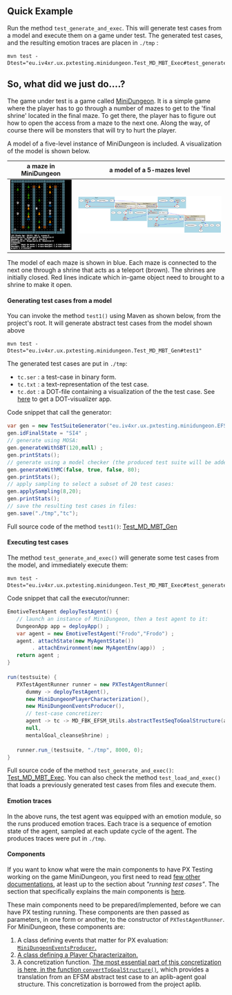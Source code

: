 ## Quick Example

Run the method `test_generate_and_exec`. This will generate test cases from a model and execute them on a game under test. The generated test cases, and the resulting emotion traces are placen in `./tmp` :

```
mvn test -Dtest="eu.iv4xr.ux.pxtesting.minidungeon.Test_MD_MBT_Exec#test_generate_and_exec"
```

## So, what did we just do....?

The game under test is a game called [MiniDungeon](https://github.com/iv4xr-project/MiniDungeon). It is a simple game where the player has to go through a number of mazes to get to the 'final shrine' located in the final maze. To get there, the player has to figure out how to open the access from a maze to the next one. Along the way, of course there will be monsters that will try to hurt the player.

A model of a five-level instance of MiniDungeon is included. A visualization of the model is shown below.

| a maze in MiniDungeon | a model of a 5-mazes level |
|---|---|
| ![MiniDungeon](./ss1.png) |  ![MD_L5 model](./MD_L5.png) |



The model of each maze is shown in blue. Each maze is connected to the next one through a shrine that acts as a teleport (brown). The shrines are initially closed. Red lines indicate which in-game object need to brought to a shrine to make it open.

#### Generating test cases from a model

You can invoke the method `test1()` using Maven as shown below, from the project's root. It will generate abstract test cases from the model shown above

```
mvn test -Dtest="eu.iv4xr.ux.pxtesting.minidungeon.Test_MD_MBT_Gen#test1"
```
The generated test cases are put in `./tmp`:

  * `tc.ser` : a test-case in binary form.
  * `tc.txt` : a text-representation of the test case.
  * `tc.dot` : a DOT-file containing a visualization of the the test case. See [here](https://graphviz.org/) to get a DOT-visualizer app.

Code snippet that call the generator:

```java
var gen = new TestSuiteGenerator("eu.iv4xr.ux.pxtesting.minidungeon.EFSM_MD_L5") ;
gen.idFinalState = "SI4" ;
// generate using MOSA:
gen.generateWithSBT(120,null) ;
gen.printStats();
// generate using a model checker (the produced test suite will be added to the one previously generated)
gen.generateWithMC(false, true, false, 80);
gen.printStats();
// apply sampling to select a subset of 20 test cases:
gen.applySampling(8,20);
gen.printStats();
// save the resulting test cases in files:
gen.save("./tmp","tc");
```

Full source code of the method `test1()`: [Test_MD_MBT_Gen](../src/test/java/eu/iv4xr/ux/pxtesting/minidungeon/Test_MD_MBT_Gen.java)

#### Executing test cases

The method `test_generate_and_exec()` will generate some test cases from the model, and immediately execute them:

```
mvn test -Dtest="eu.iv4xr.ux.pxtesting.minidungeon.Test_MD_MBT_Exec#test_generate_and_exec"
```

Code snippet that call the executor/runner:

```java
EmotiveTestAgent deployTestAgent() {
   // launch an instance of MiniDungeon, then a test agent to it:
   DungeonApp app = deployApp() ;
   var agent = new EmotiveTestAgent("Frodo","Frodo") ;
   agent. attachState(new MyAgentState())
        . attachEnvironment(new MyAgentEnv(app))  ;
   return agent ;
}

run(testsuite) {
   PXTestAgentRunner runner = new PXTestAgentRunner(
      dummy -> deployTestAgent(),
      new MiniDungeonPlayerCharacterization(),
      new MiniDungeonEventsProducer(),
      // test-case concretizer:
      agent -> tc -> MD_FBK_EFSM_Utils.abstractTestSeqToGoalStructure(agent, tc, gwmodel),
      null,
      mentalGoal_cleanseShrine) ;

   runner.run_(testsuite, "./tmp", 8000, 0);  
}
```

Full source code of the method `test_generate_and_exec()`: [Test_MD_MBT_Exec](../src/test/java/eu/iv4xr/ux/pxtesting/minidungeon/Test_MD_MBT_Exec.java). You can also check the method `test_load_and_exec()` that loads a previously generated test cases from files and execute them.

#### Emotion traces

In the above runs, the test agent was equipped with an emotion module, so the runs produced emotion traces. Each trace is a sequence of emotion state of the agent, sampled at each update cycle of the agent. The produces traces were put in `./tmp`.

#### Components

If you want to know what were the main components to have PX Testing working on the game MiniDungeon, you first need to read [few other documentations](../README.md#docs), at least up to the section about _"running test cases"_. The section that specifically explains the main components is [here](./preppx.md).

These main components need to be prepared/implemented, before we can have PX testing running. These components are then passed as parameters, in one form or another, to the constructor of `PXTestAgentRunner`. For MiniDungeon, these components are:

   1. A class defining events that matter for PX evaluation: [`MiniDungeonEventsProducer`.](../src/main/java/eu/iv4xr/ux/pxtesting/study/minidungeon/MiniDungeonEventsProducer.java)
   1. [A class defining a Player Characterizaiton.](../src/main/java/eu/iv4xr/ux/pxtesting/study/minidungeon/MiniDungeonPlayerCharacterization.java)
   1. A concretization function. [The most essential part of this concretization is here, in the function `convertToGoalStructure()`](https://github.com/iv4xr-project/aplib/blob/master/src/main/java/nl/uu/cs/aplib/exampleUsages/miniDungeon/testAgent/MiniDungeonModel.java), which provides a translation from an EFSM abstract test case to an aplib-agent goal structure. This concretization is borrowed from the project aplib.
